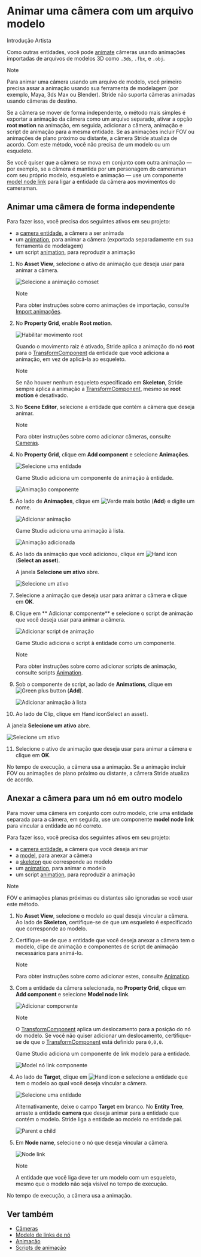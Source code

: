 # Animar uma câmera com um arquivo modelo

<span class="badge text-bg-primary">Introdução</span>
<span class="badge text-bg-success">Artista </span>

Como outras entidades, você pode [animate](../../animation/index.md) câmeras usando animações importadas de arquivos de modelos 3D como `.3ds`, `.fbx`, e `.obj`.

> [!Note]
> Para animar uma câmera usando um arquivo de modelo, você primeiro precisa assar a animação usando sua ferramenta de modelagem (por exemplo, Maya, 3ds Max ou Blender).
> Stride não suporta câmeras animadas usando câmeras de destino.

Se a câmera se mover de forma independente, o método mais simples é exportar a animação da câmera como um arquivo separado, ativar a opção **root motion** na animação, em seguida, adicionar a câmera, animação e script de animação para a mesma entidade. Se as animações incluir FOV ou animações de plano próximo ou distante, a câmera Stride atualiza de acordo. Com este método, você não precisa de um modelo ou um esqueleto.

Se você quiser que a câmera se mova em conjunto com outra animação — por exemplo, se a câmera é mantida por um personagem do cameraman com seu próprio modelo, esqueleto e animação — use um componente [model node link](../../animation/model-node-links.md) para ligar a entidade da câmera aos movimentos do cameraman.

## Animar uma câmera de forma independente

Para fazer isso, você precisa dos seguintes ativos em seu projeto:

* a [camera entidade](../index.md), a câmera a ser animada
* um [animation](../../animation/import-animations.md), para animar a câmera (exportada separadamente em sua ferramenta de modelagem)
* um script [animation](../../animation/animation-scripts.md), para reproduzir a animação

1. No **Asset View**, selecione o ativo de animação que deseja usar para animar a câmera.

   ![Selecione a animação comoset](media/select-animation1.png)

   > [!Note]
   > Para obter instruções sobre como animações de importação, consulte [Import animações](../../animation/import-animations.md).

2. No **Property Grid**, enable **Root motion**.

   ![ Habilitar movimento root](media/enable-root-motion.png)

   Quando o movimento raiz é ativado, Stride aplica a animação do nó **root** para o [TransformComponent](xref:Stride.Engine.TransformComponent) da entidade que você adiciona a animação, em vez de aplicá-la ao esqueleto.

   > [!Note]
   > Se não houver nenhum esqueleto especificado em **Skeleton**, Stride sempre aplica a animação a [TransformComponent](xref:Stride.Engine.TransformComponent), mesmo se **root motion** é desativado.

3. No **Scene Editor**, selecione a entidade que contém a câmera que deseja animar.

   > [!Note]
   > Para obter instruções sobre como adicionar câmeras, consulte [Cameras](index.md).

4. No **Property Grid**, clique em **Add component** e selecione **Animações**.

   ![Selecione uma entidade](media/add-animations-component-to-camera.png)

   Game Studio adiciona um componente de animação à entidade.

   ![Animação componente](media/animation-component-added-to-camera.png)

5. Ao lado de **Animações**, clique em ![Verde mais botão](~/manual/game-studio/media/green-plus-icon.png) (**Add**) e digite um nome.

   ![ Adicionar animação](media/animation-name.png)

   Game Studio adiciona uma animação à lista.

   ![Animação adicionada ](media/animation-added.png)

6. Ao lado da animação que você adicionou, clique em ![Hand icon](~/manual/game-studio/media/hand-icon.png) (**Select an asset**).

   A janela **Selecione um ativo** abre.

   ![ Selecione um ativo](media/select-mycamera-animation.png)

7. Selecione a animação que deseja usar para animar a câmera e clique em **OK**.

8. Clique em ** Adicionar componente** e selecione o script de animação que você deseja usar para animar a câmera.

   ![ Adicionar script de animação](media/add-animation-script.png)

   Game Studio adiciona o script à entidade como um componente.

   > [!Note]
   > Para obter instruções sobre como adicionar scripts de animação, consulte scripts [Animation](../../animation/animation-scripts.md).

9. Sob o componente de script, ao lado de **Animations**, clique em ![Green plus button](~/manual/game-studio/media/green-plus-icon.png) (**Add**).

   ![ Adicionar animação à lista](../../animation/media/add-animation-to-list.png)

10. Ao lado de <g id="1">Clip</g>, clique em <x id="2"/>Hand icon<x id="3"/>Select an asset</g>).<g id="4">

   A janela **Selecione um ativo** abre.

   ![ Selecione um ativo](media/select-mycamera-animation.png)

11. Selecione o ativo de animação que deseja usar para animar a câmera e clique em **OK**.

No tempo de execução, a câmera usa a animação. Se a animação incluir FOV ou animações de plano próximo ou distante, a câmera Stride atualiza de acordo.

## Anexar a câmera para um nó em outro modelo

Para mover uma câmera em conjunto com outro modelo, crie uma entidade separada para a câmera, em seguida, use um componente **model node link** para vincular a entidade ao nó correto.

Para fazer isso, você precisa dos seguintes ativos em seu projeto:

* a [camera entidade](../index.md), a câmera que você deseja animar
* a [model](../../animation/index.md), para anexar a câmera
* a [skeleton](../../animation/index.md) que corresponde ao modelo
* um [animation](../../animation/index.md), para animar o modelo
* um script [animation](../../animation/animation-scripts.md), para reproduzir a animação

> [!Note]
> FOV e animações planas próximas ou distantes são ignoradas se você usar este método.

1. No **Asset View**, selecione o modelo ao qual deseja vincular a câmera. Ao lado de **Skeleton**, certifique-se de que um esqueleto é especificado que corresponde ao modelo.

2. Certifique-se de que a entidade que você deseja anexar a câmera tem o modelo, clipe de animação e componentes de script de animação necessários para animá-lo.

   > [!Note]
   > Para obter instruções sobre como adicionar estes, consulte [Animation](../../animation/index.md).

3. Com a entidade da câmera selecionada, no **Property Grid**, clique em **Add component** e selecione **Model node link**.

   ![ Adicionar componente](../../particles/tutorials/media/add-model-node-link.png)

   > [!Note]
   > O [TransformComponent](xref:Stride.Engine.TransformComponent) aplica um deslocamento para a posição do nó do modelo. Se você não quiser adicionar um deslocamento, certifique-se de que o [TransformComponent](xref:Stride.Engine.TransformComponent) está definido para `0,0,0`.

   Game Studio adiciona um componente de link modelo para a entidade.

   ![Model nó link componente](../../animation/media/model-node-component.png)

4. Ao lado de **Target**, clique em ![Hand icon](~/manual/game-studio/media/hand-icon.png) e selecione a entidade que tem o modelo ao qual você deseja vincular a câmera.

   ![Selecione uma entidade](../../animation/media/select-an-entity-window.png)

   Alternativamente, deixe o campo **Target** em branco. No **Entity Tree**, arraste a entidade **camera** que deseja animar para a entidade que contém o modelo. Stride liga a entidade ao modelo na entidade pai.

   ![Parent e child](media/parent-and-child.png)

5. Em **Node name**, selecione o nó que deseja vincular a câmera.

   ![Node link](media/select-node.png)

   > [!Note]
   > A entidade que você liga deve ter um modelo com um esqueleto, mesmo que o modelo não seja visível no tempo de execução.

No tempo de execução, a câmera usa a animação.

## Ver também

* [Câmeras](index.md)
* [Modelo de links de nó](../../animation/model-node-links.md)
* [Animação](../../animation/index.md)
* [Scripts de animação](../../animation/animation-scripts.md)